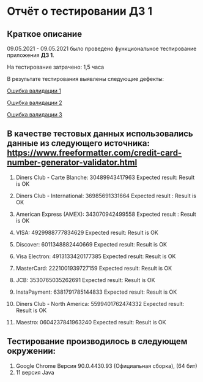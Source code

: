 # Отчёт о тестировании ДЗ 1
## Краткое описание
09.05.2021 - 09.05.2021 было проведено функциональное тестирование приложения **ДЗ 1**.
 
На тестирование затрачено: 1,5 часа
 
В результате тестирования выявлены следующие дефекты:
 
[Ошибка валидации 1](https://github.com/OlgaTyurina19/dz1/issues/1)
 
[Ошибка валидации 2](https://github.com/OlgaTyurina19/dz1/issues/2)
 
[Ошибка валидации 3](https://github.com/OlgaTyurina19/dz1/issues/3)
 
 
## В качестве тестовых данных использовались данные из следующего источника: https://www.freeformatter.com/credit-card-number-generator-validator.html
 
1. Diners Club - Carte Blanche:
  30489943417963 Expected result: Result is OK
 
2. Diners Club - International:
  36985691331664 Expected result : Result is OK
 
3. American Express (AMEX):
  343070942499558 Expected result : Result is OK
 
4. VISA:
  4929988777834629 Expected result: Result is OK
5. Discover:
  6011348882440669 Expected result: Result is OK
6. Visa Electron:
  4913133420177385 Expected result: Result is OK
7. MasterCard:
  2221001939727159 Expected result: Result is OK
8. JCB:
  3530765035262691 Expected result: Result is OK
9. InstaPayment:
  6381791785144833 Expected result: Result is OK
10. Diners Club - North America:
  5599401762474332 Expected result: Result is OK
11. Maestro:
  0604237841963240 Expected result: Result is OK
 
## Тестирование производилось в следующем окружении:
 
1. Google Chrome
  Версия 90.0.4430.93 (Официальная сборка), (64 бит)
2. 11 версия Java
